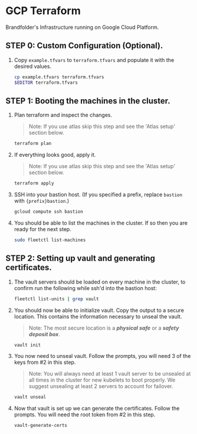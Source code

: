 # GCP Terraform
Brandfolder's Infrastructure running on Google Cloud Platform.

## STEP 0: Custom Configuration (Optional).

1.  Copy `example.tfvars` to `terraform.tfvars` and populate it with the desired
    values.

    ```sh
    cp example.tfvars terraform.tfvars
    $EDITOR terraform.tfvars
    ```

## STEP 1: Booting the machines in the cluster.

1.  Plan terraform and inspect the changes.
    > Note: If you use atlas skip this step and see the 'Atlas setup' section
      below.

    ```sh
    terraform plan
    ```

1.  If everything looks good, apply it.
    > Note: If you use atlas skip this step and see the 'Atlas setup' section
      below.

    ```sh
    terraform apply
    ```

1.  SSH into your bastion host. (If you specified a prefix, replace `bastion` with `{prefix}bastion`.)

    ```sh
    gcloud compute ssh bastion
    ```

1.  You should be able to list the machines in the cluster. If so then you are ready for the next step.

    ```sh
    sudo fleetctl list-machines
    ```

## STEP 2: Setting up vault and generating certificates.

1.  The vault servers should be loaded on every machine in the cluster, to
    confirm run the following while ssh'd into the bastion host:

    ```sh
    fleetctl list-units | grep vault
    ```

1.  You should now be able to initialize vault. Copy the output to a secure
    location. This contains the information necessary to unseal the vault.
    > Note: The most secure location is a ***physical safe*** or a
      ***safety deposit box***.

    ```sh
    vault init
    ```

1.  You now need to unseal vault. Follow the prompts, you will need 3 of the
    keys from #2 in this step.

    > Note: You will always need at least 1 vault server to be unsealed at all
      times in the cluster for new kubelets to boot properly. We suggest
      unsealing at least 2 servers to account for failover.

    ```sh
    vault unseal
    ```

1.  Now that vault is set up we can generate the certificates. Follow the
    prompts. You will need the root token from #2 in this step.

    ```sh
    vault-generate-certs
    ```
